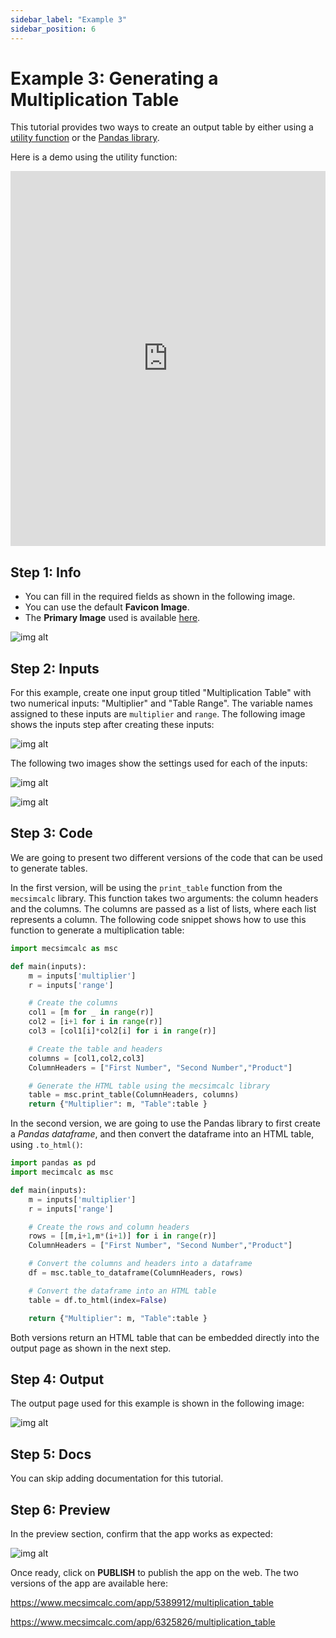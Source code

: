 ```yaml
---
sidebar_label: "Example 3"
sidebar_position: 6
---
```


# Example 3: Generating a Multiplication Table

This tutorial provides two ways to create an output table by either using a [utility function](https://www.mecsimcalc.com/app/5389912/multiplication_table) or the [Pandas library](https://www.mecsimcalc.com/app/6325826/multiplication_table).

Here is a demo using the utility function:

<div style={{width: "100%", height: "600px", overflow: "hidden"}}>
<iframe src='https://www.mecsimcalc.com/app/6325826/multiplication_table' style={{position:"relative", left:"-45px", top:"-48px"}} width="100%" height="600" title="MecSimCalc" frameBorder="0"></iframe>
</div>

## Step 1: Info

- You can fill in the required fields as shown in the following image.
- You can use the default **Favicon Image**.
- The **Primary Image** used is available [here](/docs/getting-started/ex3_mult_table.png).

<div style={{textAlign: 'center'}}>

![img alt](/docs/getting-started/ex3_info.png)

</div>

## Step 2: Inputs

For this example, create one input group titled "Multiplication Table" with two numerical inputs: "Multiplier" and "Table Range". The variable names assigned to these inputs are `multiplier` and `range`. The following image shows the inputs step after creating these inputs:

<div style={{textAlign: 'center'}}>

![img alt](/docs/getting-started/ex3_inputs.png)

</div>

The following two images show the settings used for each of the inputs:

<div style={{textAlign: 'center'}}>

![img alt](/docs/getting-started/ex3_edit_input1.png)

</div>

<div style={{textAlign: 'center'}}>

![img alt](/docs/getting-started/ex3_edit_input2.png)

</div>

## Step 3: Code

We are going to present two different versions of the code that can be used to generate tables.

In the first version, will be using the `print_table` function from the `mecsimcalc` library. This function takes two arguments: the column headers and the columns. The columns are passed as a list of lists, where each list represents a column. The following code snippet shows how to use this function to generate a multiplication table:

```python
import mecsimcalc as msc

def main(inputs):
    m = inputs['multiplier']
    r = inputs['range']

    # Create the columns
    col1 = [m for _ in range(r)]
    col2 = [i+1 for i in range(r)]
    col3 = [col1[i]*col2[i] for i in range(r)]

    # Create the table and headers
    columns = [col1,col2,col3]
    ColumnHeaders = ["First Number", "Second Number","Product"]

    # Generate the HTML table using the mecsimcalc library
    table = msc.print_table(ColumnHeaders, columns)
    return {"Multiplier": m, "Table":table }
```

In the second version, we are going to use the Pandas library to first create a _Pandas dataframe_, and then convert the dataframe into an HTML table, using `.to_html()`:

```python
import pandas as pd
import mecimcalc as msc

def main(inputs):
    m = inputs['multiplier']
    r = inputs['range']

    # Create the rows and column headers
    rows = [[m,i+1,m*(i+1)] for i in range(r)]
    ColumnHeaders = ["First Number", "Second Number","Product"]

    # Convert the columns and headers into a dataframe
    df = msc.table_to_dataframe(ColumnHeaders, rows)

    # Convert the dataframe into an HTML table
    table = df.to_html(index=False)

    return {"Multiplier": m, "Table":table }
```

Both versions return an HTML table that can be embedded directly into the output page as shown in the next step.

## Step 4: Output

The output page used for this example is shown in the following image:

<div style={{textAlign: 'center'}}>

![img alt](/docs/getting-started/ex3_outputs.png)

</div>

## Step 5: Docs

You can skip adding documentation for this tutorial.

## Step 6: Preview

In the preview section, confirm that the app works as expected:

<div style={{textAlign: 'center'}}>

![img alt](/docs/getting-started/ex3_publish.png)

</div>

Once ready, click on **PUBLISH** to publish the app on the web.
The two versions of the app are available here:

https://www.mecsimcalc.com/app/5389912/multiplication_table

https://www.mecsimcalc.com/app/6325826/multiplication_table
